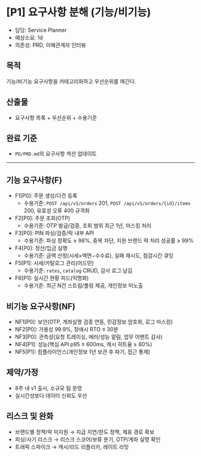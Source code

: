 # [P1] 요구사항 분해 (기능/비기능)

- 담당: Service Planner
- 예상소요: 1d
- 의존성: PRD, 이해관계자 인터뷰

## 목적
기능/비기능 요구사항을 카테고리화하고 우선순위를 매긴다.

## 산출물
- 요구사항 목록 + 우선순위 + 수용기준

## 완료 기준
- `PO/PRD.md`의 요구사항 섹션 업데이트

---

## 기능 요구사항(F)
- F1[P0]: 주문 생성/다건 등록
  - 수용기준: `POST /api/v1/orders` 201, `POST /api/v1/orders/{id}/items` 200, 유효성 오류 400 규격화
- F2[P0]: 주문 조회(OTP)
  - 수용기준: OTP 발급/검증, 조회 범위 최근 1년, 마스킹 처리
- F3[P0]: PIN 파싱/검증/락 내부 API
  - 수용기준: 파싱 정확도 ≥ 98%, 중복 차단, 지원 브랜드 락 처리 성공률 ≥ 99%
- F4[P0]: 정산/입금 실행
  - 수용기준: 금액 산정(시세×액면−수수료), 실패 재시도, 점검시간 큐잉
- F5[P1]: 시세/카탈로그 관리(어드민)
  - 수용기준: `rates`, `catalog` CRUD, 감사 로그 남김
- F6[P1]: 실시간 현황 피드(익명화)
  - 수용기준: 최근 N건 스트림/폴링 제공, 개인정보 미노출

## 비기능 요구사항(NF)
- NF1[P0]: 보안(OTP, 계좌실명 검증 연동, 민감정보 암호화, 로그 마스킹)
- NF2[P0]: 가용성 99.9%, 장애시 RTO ≤ 30분
- NF3[P0]: 관측성(요청 트레이싱, 에러/성능 알림, 업무 이벤트 감사)
- NF4[P1]: 성능(핵심 API p95 ≤ 600ms, 캐시 히트율 ≥ 80%)
- NF5[P1]: 컴플라이언스(개인정보 1년 보관 후 파기, 접근 통제)

## 제약/가정
- 8주 내 v1 출시, 소규모 팀 운영
- 실시간성보다 데이터 신뢰도 우선

## 리스크 및 완화
- 브랜드별 정책/락 미지원 → 지급 지연/한도 정책, 제휴 경로 확보
- 피싱/사기 리스크 → 리스크 스코어/보류 분기, OTP/계좌 실명 확인
- 트래픽 스파이크 → 캐시/리드 리플리카, 레이트 리밋
